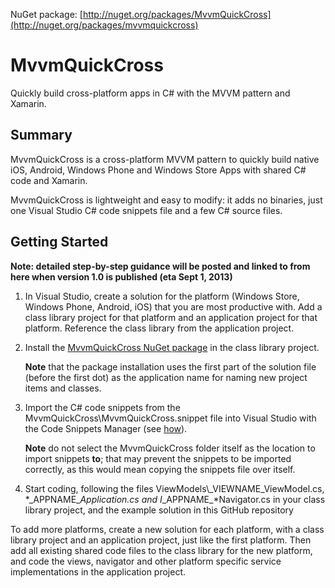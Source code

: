 NuGet package: [http://nuget.org/packages/MvvmQuickCross](http://nuget.org/packages/mvvmquickcross)

# MvvmQuickCross
Quickly build cross-platform apps in C# with the MVVM pattern and Xamarin.

## Summary
MvvmQuickCross is a cross-platform MVVM pattern to quickly build native iOS, Android, Windows Phone and Windows Store Apps with shared C# code and Xamarin.

MvvmQuickCross is lightweight and easy to modify: it adds no binaries, just one Visual Studio C# code snippets file and a few C# source files.

## Getting Started
**Note: detailed step-by-step guidance will be posted and linked to from here when version 1.0 is published (eta Sept 1, 2013)**

1. In Visual Studio, create a solution for the platform (Windows Store, Windows Phone, Android, iOS) that you are most productive with. Add a class library project for that platform and an application project for that platform. Reference the class library from the application project.

2. Install the [MvvmQuickCross NuGet package](http://nuget.org/packages/mvvmquickcross) in the class library project.
	
	**Note** that the package installation uses the first part of the solution file (before the first dot) as the application name for naming new project items and classes.

3. Import the C# code snippets from the MvvmQuickCross\MvvmQuickCross.snippet file into Visual Studio with the Code Snippets Manager (see [how](http://msdn.microsoft.com/en-us/library/ms165394(v=vs.110).aspx)).
	
	**Note** do not select the MvvmQuickCross folder itself as the location to import snippets **to**; that may prevent the snippets to be imported correctly, as this would mean copying the snippets file over itself.

4. Start coding, following the files ViewModels\\\_VIEWNAME\_ViewModel.cs, *\_APPNAME\_*Application.cs and I*\_APPNAME\_*Navigator.cs in your class library project, and the example solution in this GitHub repository

To add more platforms, create a new solution for each platform, with a class library project and an application project, just like the first platform. Then add all existing shared code files to the class library for the new platform, and code the views, navigator and other platform specific service implementations in the application project.